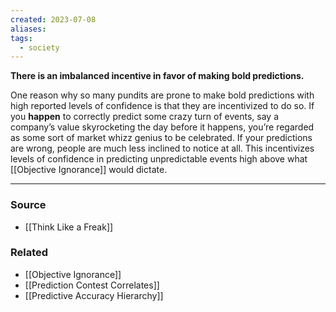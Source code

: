```yaml
---
created: 2023-07-08
aliases: 
tags:
  - society
---
```

**There is an imbalanced incentive in favor of making bold predictions.**

One reason why so many pundits are prone to make bold predictions with high reported levels of confidence is that they are incentivized to do so. If you **happen** to correctly predict some crazy turn of events, say a company’s value skyrocketing the day before it happens, you’re regarded as some sort of market whizz genius to be celebrated. If your predictions are wrong, people are much less inclined to notice at all. This incentivizes levels of confidence in predicting unpredictable events high above what [[Objective Ignorance]] would dictate.

---

### Source
- [[Think Like a Freak]]

### Related
- [[Objective Ignorance]] 
- [[Prediction Contest Correlates]] 
- [[Predictive Accuracy Hierarchy]]